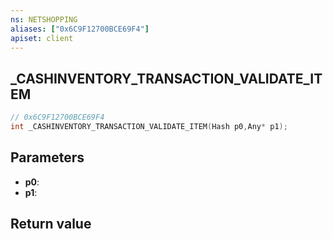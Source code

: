 ```yaml
---
ns: NETSHOPPING
aliases: ["0x6C9F12700BCE69F4"]
apiset: client
---
```

## _CASHINVENTORY_TRANSACTION_VALIDATE_ITEM

```c
// 0x6C9F12700BCE69F4
int _CASHINVENTORY_TRANSACTION_VALIDATE_ITEM(Hash p0,Any* p1);
```


## Parameters
* **p0**:
* **p1**:

## Return value